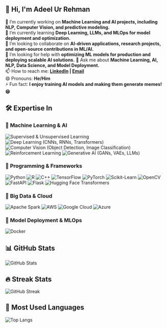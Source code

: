 ## 👋 Hi, I'm Adeel Ur Rehman  

🔭 I’m currently working on **Machine Learning and AI projects, including NLP, Computer Vision, and predictive modeling.**  
🌱 I’m currently learning **Deep Learning, LLMs, and MLOps for model deployment and optimization.**  
👯 I’m looking to collaborate on **AI-driven applications, research projects, and open-source contributions in ML/AI.**  
🤔 I’m looking for help with **optimizing ML models for production and deploying scalable AI solutions.**
💬 Ask me about **Machine Learning, AI, NLP, Data Science, and Model Deployment.**  
📫 How to reach me: **[LinkedIn](https://www.linkedin.com/in/adeel-ur-rehman-56319a243/) | [Email](adeele455@gmail.com)**  
😄 Pronouns: **He/Him**  
⚡ Fun fact: **I enjoy training AI models and making them generate memes! 😆**

## 🛠 Expertise In  

### 🔹 **Machine Learning & AI**  
![Supervised & Unsupervised Learning](https://img.shields.io/badge/Machine%20Learning-FF6F00?style=for-the-badge&logo=scikitlearn&logoColor=white)  ![Deep Learning (CNNs, RNNs, Transformers)](https://img.shields.io/badge/Deep%20Learning-EE4C2C?style=for-the-badge&logo=tensorflow&logoColor=white)  ![Computer Vision (Object Detection, Image Classification)](https://img.shields.io/badge/Computer%20Vision-009688?style=for-the-badge&logo=opencv&logoColor=white)  ![Reinforcement Learning](https://img.shields.io/badge/Reinforcement%20Learning-00A650?style=for-the-badge&logo=deepmind&logoColor=white)  ![Generative AI (GANs, VAEs, LLMs)](https://img.shields.io/badge/Generative%20AI-800080?style=for-the-badge&logo=pytorch&logoColor=white)  

### 🔹 **Programming & Frameworks**  
![Python](https://img.shields.io/badge/Python-3776AB?style=for-the-badge&logo=python&logoColor=white)  ![R](https://img.shields.io/badge/R-276DC3?style=for-the-badge&logo=r&logoColor=white)  ![C++](https://img.shields.io/badge/C++-00599C?style=for-the-badge&logo=c%2B%2B&logoColor=white)  ![TensorFlow](https://img.shields.io/badge/TensorFlow-FF6F00?style=for-the-badge&logo=tensorflow&logoColor=white)  ![PyTorch](https://img.shields.io/badge/PyTorch-EE4C2C?style=for-the-badge&logo=pytorch&logoColor=white)  ![Scikit-Learn](https://img.shields.io/badge/Scikit--Learn-F7931E?style=for-the-badge&logo=scikitlearn&logoColor=white)  ![OpenCV](https://img.shields.io/badge/OpenCV-5C3EE8?style=for-the-badge&logo=opencv&logoColor=white)  ![FastAPI](https://img.shields.io/badge/FastAPI-009688?style=for-the-badge&logo=fastapi&logoColor=white)  ![Flask](https://img.shields.io/badge/Flask-000000?style=for-the-badge&logo=flask&logoColor=white)  ![Hugging Face Transformers](https://img.shields.io/badge/Hugging%20Face-FFD700?style=for-the-badge&logo=huggingface&logoColor=black)  

### 🔹 **Big Data & Cloud**  
![Apache Spark](https://img.shields.io/badge/Apache%20Spark-F69821?style=for-the-badge&logo=apachespark&logoColor=white)  ![AWS](https://img.shields.io/badge/AWS-232F3E?style=for-the-badge&logo=amazonaws&logoColor=white)  ![Google Cloud](https://img.shields.io/badge/Google%20Cloud-4285F4?style=for-the-badge&logo=googlecloud&logoColor=white)  ![Azure](https://img.shields.io/badge/Azure-0078D4?style=for-the-badge&logo=microsoftazure&logoColor=white)  

### 🔹 **Model Deployment & MLOps**  
![Docker](https://img.shields.io/badge/Docker-2496ED?style=for-the-badge&logo=docker&logoColor=white)

## 📊 GitHub Stats
![GitHub Stats](https://github-readme-stats.vercel.app/api?username=madeelurrehman&show_icons=true&theme=light)

## 🔥 Streak Stats
![GitHub Streak](https://github-readme-streak-stats.herokuapp.com/?user=madeelurrehman&theme=light)

## 🚀 Most Used Languages
![Top Langs](https://github-readme-stats.vercel.app/api/top-langs/?username=madeelurrehman&layout=compact&theme=light)
